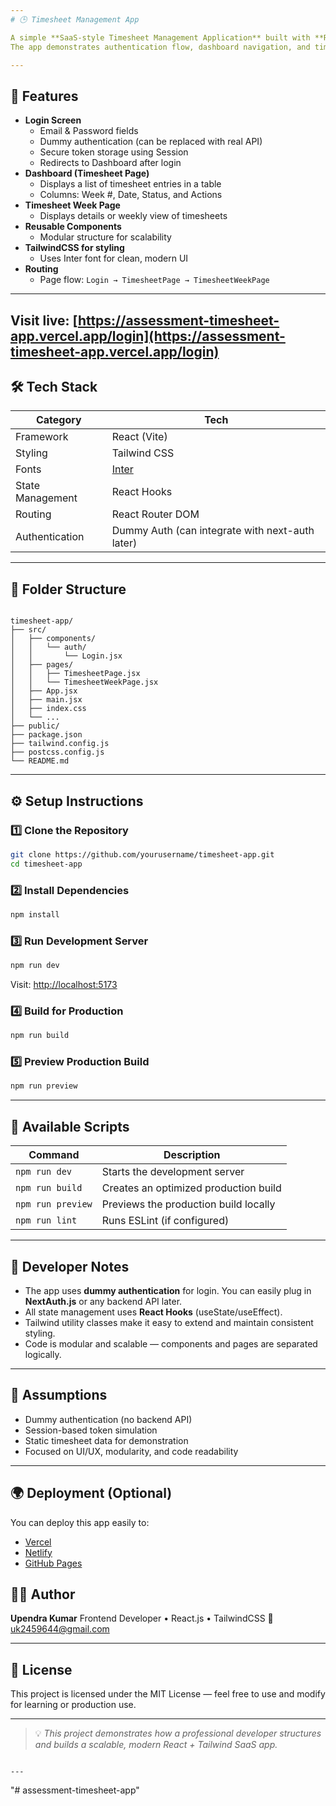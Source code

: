 ```yaml
---
# 🕒 Timesheet Management App

A simple **SaaS-style Timesheet Management Application** built with **React.js**, **TypeScript (optional)**, and **Tailwind CSS**.  
The app demonstrates authentication flow, dashboard navigation, and timesheet management using reusable, scalable, and modular code — following top 1% development practices.

---
```


## 🚀 Features

- **Login Screen**
  - Email & Password fields
  - Dummy authentication (can be replaced with real API)
  - Secure token storage using Session
  - Redirects to Dashboard after login
- **Dashboard (Timesheet Page)**
  - Displays a list of timesheet entries in a table
  - Columns: Week #, Date, Status, and Actions
- **Timesheet Week Page**
  - Displays details or weekly view of timesheets
- **Reusable Components**
  - Modular structure for scalability
- **TailwindCSS for styling**
  - Uses Inter font for clean, modern UI
- **Routing**
  - Page flow: `Login → TimesheetPage → TimesheetWeekPage`

---
Visit live: [https://assessment-timesheet-app.vercel.app/login](https://assessment-timesheet-app.vercel.app/login)
---

## 🛠️ Tech Stack

| Category | Tech |
|-----------|------|
| Framework | React (Vite) |
| Styling | Tailwind CSS |
| Fonts | [Inter](https://fonts.google.com/specimen/Inter) |
| State Management | React Hooks |
| Routing | React Router DOM |
| Authentication | Dummy Auth (can integrate with next-auth later) |

---

## 📁 Folder Structure

```

timesheet-app/
├── src/
│   ├── components/
│   │   └── auth/
│   │       └── Login.jsx
│   ├── pages/
│   │   ├── TimesheetPage.jsx
│   │   └── TimesheetWeekPage.jsx
│   ├── App.jsx
│   ├── main.jsx
│   ├── index.css
│   └── ...
├── public/
├── package.json
├── tailwind.config.js
├── postcss.config.js
└── README.md

````

---

## ⚙️ Setup Instructions

### 1️⃣ Clone the Repository
```bash
git clone https://github.com/yourusername/timesheet-app.git
cd timesheet-app
````

### 2️⃣ Install Dependencies

```bash
npm install
```

### 3️⃣ Run Development Server

```bash
npm run dev
```

Visit: [http://localhost:5173](http://localhost:5173)

### 4️⃣ Build for Production

```bash
npm run build
```

### 5️⃣ Preview Production Build

```bash
npm run preview
```

---

## 🧩 Available Scripts

| Command           | Description                           |
| ----------------- | ------------------------------------- |
| `npm run dev`     | Starts the development server         |
| `npm run build`   | Creates an optimized production build |
| `npm run preview` | Previews the production build locally |
| `npm run lint`    | Runs ESLint (if configured)           |

---

## 🧠 Developer Notes

* The app uses **dummy authentication** for login. You can easily plug in **NextAuth.js** or any backend API later.
* All state management uses **React Hooks** (useState/useEffect).
* Tailwind utility classes make it easy to extend and maintain consistent styling.
* Code is modular and scalable — components and pages are separated logically.

---

## 🧰 Assumptions

* Dummy authentication (no backend API)
* Session-based token simulation
* Static timesheet data for demonstration
* Focused on UI/UX, modularity, and code readability

---

## 🌍 Deployment (Optional)

You can deploy this app easily to:

* [Vercel](https://vercel.com/)
* [Netlify](https://www.netlify.com/)
* [GitHub Pages](https://pages.github.com/)

## 🧑‍💻 Author

**Upendra Kumar**
Frontend Developer • React.js • TailwindCSS
📧 [uk2459644@gmail.com](mailto:uk2459644@gmail.com)

---

## 🏁 License

This project is licensed under the MIT License — feel free to use and modify for learning or production use.

---

> 💡 *This project demonstrates how a professional developer structures and builds a scalable, modern React + Tailwind SaaS app.*

```

---

```
"# assessment-timesheet-app" 
